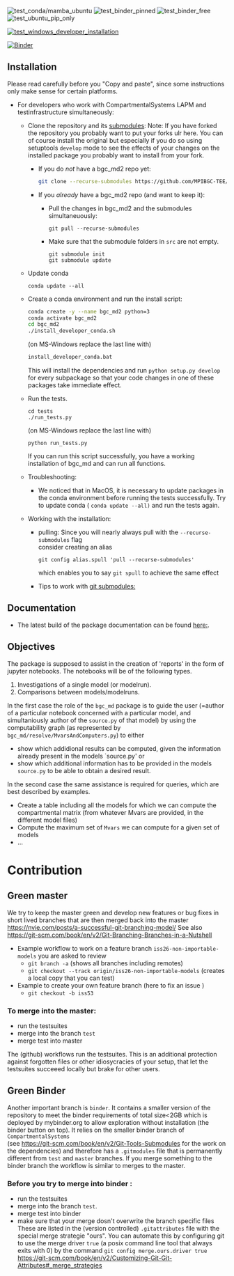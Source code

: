 ![test_conda/mamba_ubuntu](https://github.com/MPIBGC-TEE/bgc_md2/workflows/test_conda_developer_installation/badge.svg)
![test_binder_pinned](https://github.com/MPIBGC-TEE/bgc_md2/workflows/test_conda_binder_pinned/badge.svg)
![test_binder_free](https://github.com/MPIBGC-TEE/bgc_md2/workflows/test_conda_binder_free/badge.svg)
![test_ubuntu_pip_only](https://github.com/MPIBGC-TEE/bgc_md2/workflows/test_debian_pip_install/badge.svg)

[![test_windows_developer_installation](https://github.com/MPIBGC-TEE/bgc_md2/actions/workflows/test_windows_developer_install.yml/badge.svg)](https://github.com/MPIBGC-TEE/bgc_md2/actions/workflows/test_windows_developer_install.yml)

[![Binder](https://mybinder.org/badge_logo.svg)](https://mybinder.org/v2/gh/MPIBGC-TEE/bgc_md2/binder)
## Installation

Please read carefully before you  "Copy and paste", since some instructions only make sense for certain platforms.

* For developers who work with CompartmentalSystems LAPM and testinfrastructure simultaneously: 
   * Clone the repository and its [submodules](https://git-scm.com/book/en/v2/Git-Tools-Submodules):
     Note: 
     If you have forked the repository you probably want to put your forks ulr here.
     You can of course install the original but especially if you do so using setuptools `develop` mode
     to see the effects of your changes on the installed package you probably want to install from your fork.

     * If you do *not* have a bgc_md2 repo yet:
       ```bash
       git clone --recurse-submodules https://github.com/MPIBGC-TEE/bgc_md2.git
       ```

       
     * If you *already* have a bgc_md2 repo (and want to keep it):
        * Pull the changes in bgc_md2 and the submodules simultaneuously:
          ```
          git pull --recurse-submodules
          ```
        * Make sure that the submodule folders in `src` are not empty. 
          ```
          git submodule init
          git submodule update
          ```
   * Update conda
     ```
     conda update --all
     ```
   * Create a conda environment and run the install script:
     ```bash 
     conda create -y --name bgc_md2 python=3
     conda activate bgc_md2
     cd bgc_md2
     ./install_developer_conda.sh 
     ```
     (on MS-Windows replace the last line with)
     ```bash
     install_developer_conda.bat 
     ```
     This will install the dependencies and run ```python setup.py develop``` for every subpackage so that your code changes 
     in one of these packages take immediate effect.
     
   * Run the tests.
      ```
      cd tests
      ./run_tests.py
      ```
     (on MS-Windows replace the last line with)
     ```
     python run_tests.py
     ```
      If you can run this script successfully, you have a working installation of bgc_md and can run all functions. 
  
   * Troubleshooting:
      * We noticed that in MacOS, it is necessary to update packages in the conda environment before running the tests successfully.
        Try to update conda ( ```conda update --all)``` and run the tests again.
        
   * Working with the installation:
      * pulling:
        Since you will nearly always pull with the ```--recurse-submodules``` flag   
        consider creating an alias
        ```
        git config alias.spull 'pull --recurse-submodules'
        ```
        which enables you to say  ```git spull``` to achieve the same effect
        
      * Tips to work with [git submodules:](https://git-scm.com/book/en/v2/Git-Tools-Submodules)
   

## Documentation
* The latest build of the package documentation can be found [here:](https://mpibgc-tee.github.io/bgc_md2/).


## Objectives
The package is supposed to assist in the creation of 'reports' in the form of jupyter notebooks.
The notebooks will be of the following types.
1. Investigations of a single model (or modelrun).
1. Comparisons between models/modelruns.

In the first case the role of the `bgc_md` package is to guide the user (=author of a particular notebook concerned with a particular model, and simultaniously author of the `source.py` of that model) by using the computability graph (as represented by `bgc_md/resolve/MvarsAndComputers.py`) to either
* show which addidional results can be computed, given the information already present in the models `source.py' or
* show which additional information has to be provided in the models `source.py` to be able to obtain a desired result.

In the second case the same assistance is required for queries, which are best described by examples. 
* Create a table including all the models for which we can compute the compartmental matrix (from whatever Mvars are provided, in the different model files)
* Compute the maximum set of `Mvars` we can compute for a given set of models
* ...

# Contribution
## Green master
We try to keep the master green and develop new features or bug fixes in short lived branches that are then 
merged back into the master https://nvie.com/posts/a-successful-git-branching-model/
See also https://git-scm.com/book/en/v2/Git-Branching-Branches-in-a-Nutshell
* Example workflow to work on a feature branch `iss26-non-importable-models` you are asked to review 
  * `git branch -a` (shows all branches including remotes)
  * `git checkout --track origin/iss26-non-importable-models` (creates a local copy that you can test)
* Example to create your own feature branch (here to fix an issue )
  * `git checkout -b iss53`


### To merge into the master:
* run the testsuites 
* merge into the branch ```test```
* merge test into master

The (github) workflows run the testsuites. This is an additional protection against forgotten files or other idiosycracies of your setup, that let the testsuites succeeed locally but brake for other users.

## Green Binder
Another important branch is ```binder```. It contains a smaller version of the repository to meet the binder requirements of total size<2GB which is deployed by mybinder.org to allow exploration without installation (the binder button on top).
It relies on the smaller binder branch of ```CompartmentalSystems```   
(see https://git-scm.com/book/en/v2/Git-Tools-Submodules for the work on the dependencies)
and therefore has a ```.gitmodules``` file that is permanently different from ```test``` and ```master``` branches.
If you merge something to the binder branch the workflow is similar to merges to the master.

### Before you try to merge into binder :
* run the testsuites 
* merge into the branch ```test```.
* merge test into binder
* make sure that your merge dosn't overwrite the branch specific files
  These are listed in the (version controlled) ```.gitattributes``` file with the special merge strategie "ours".
  You can automate this by configuring git to use the merge driver ```true``` (a posix command line tool that always exits with 0)
  by the command 
  ```git config merge.ours.driver true```    
  https://git-scm.com/book/en/v2/Customizing-Git-Git-Attributes#_merge_strategies 



